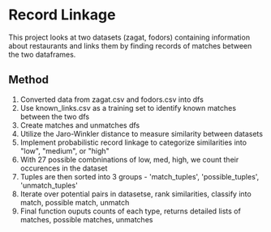 # Record Linkage 
This project looks at two datasets (zagat, fodors) containing information about restaurants and links them by finding records of matches between the two dataframes. 

## Method 
1. Converted data from zagat.csv and fodors.csv into dfs
2. Use known_links.csv as a training set to identify known matches between the two dfs
3. Create matches and unmatches dfs
4. Utilize the Jaro-Winkler distance to measure similarity between datasets
5. Implement probabilistic record linkage to categorize similarities into "low", "medium", or "high"
6. With 27 possible combninations of low, med, high, we count their occurences in the dataset
7. Tuples are then sorted into 3 groups - 'match_tuples', 'possible_tuples', 'unmatch_tuples'
8. Iterate over potential pairs in datasetse, rank similarities, classify into match, possible match, unmatch
9. Final function ouputs counts of each type, returns detailed lists of matches, possible matches, unmatches
